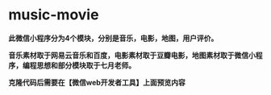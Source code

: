 # music-movie

**此微信小程序分为4个模块，分别是音乐，电影，地图，用户评价。**

**音乐素材取于网易云音乐和百度，电影素材取于豆瓣电影，地图素材取于微信小程序，编程思想和部分模块取于七月老师。**

**克隆代码后需要在【微信web开发者工具】上面预览内容**
